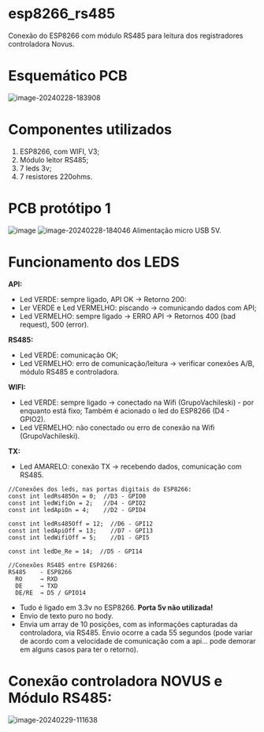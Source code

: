 # esp8266_rs485
Conexão do ESP8266 com módulo RS485 para leitura dos registradores controladora Novus.

# Esquemático PCB

![image-20240228-183908](https://github.com/cainaalba/esp8266_rs485/assets/57020103/e3246b51-27d3-4ca6-8ad0-ccc72dae23c5)

# Componentes utilizados
1. ESP8266, com WIFI, V3;
2. Módulo leitor RS485;
3. 7 leds 3v;
4. 7 resistores 220ohms.

# PCB protótipo 1
![image](https://github.com/cainaalba/esp8266_rs485/assets/57020103/12f9e2fa-b082-4839-b021-7b4de88d0bfb)
![image-20240228-184046](https://github.com/cainaalba/esp8266_rs485/assets/57020103/cf31bafc-87fc-47c7-b9f2-d2a7ba4a9719)
Alimentação micro USB 5V.

# Funcionamento dos LEDS
**API:**
* Led VERDE: sempre ligado, API OK → Retorno 200:
* Ler VERDE e Led VERMELHO: piscando → comunicando dados com API;
* Led VERMELHO: sempre ligado → ERRO API → Retornos 400 (bad request), 500 (error).

**RS485:**
* Led VERDE: comunicação OK;
* Led VERMELHO: erro de comunicação/leitura → verificar conexões A/B, módulo RS485 e controladora.

**WIFI:**
* Led VERDE: sempre ligado → conectado na Wifi (GrupoVachileski) - por enquanto está fixo; Também é acionado o led do ESP8266 (D4 - GPIO2).
* Led VERMELHO: não conectado ou erro de conexão na Wifi (GrupoVachileski).

**TX:**
* Led AMARELO: conexão TX → recebendo dados, comunicação com RS485.

````
//Conexões dos leds, nas portas digitais do ESP8266:
const int ledRs485On = 0;  //D3 - GPIO0
const int ledWifiOn = 2;   //D4 - GPIO2
const int ledApiOn = 4;    //D2 - GPIO4

const int ledRs485Off = 12;  //D6 - GPI12
const int ledApiOff = 13;    //D7 - GPI13
const int ledWifiOff = 5;    //D1 - GPI5

const int ledDe_Re = 14;  //D5 - GPI14
````
````
//Conexões RS485 entre ESP8266:
RS485    - ESP8266
  RO     → RXD
  DE     → TXD
  DE/RE  → D5 / GPIO14
````
* Tudo é ligado em 3.3v no ESP8266. **Porta 5v não utilizada!**
* Envio de texto puro no body.
* Envia um array de 10 posições, com as informações capturadas da controladora, via RS485. Envio ocorre a cada 55 segundos (pode variar de acordo com a velocidade de comunicação com a api… pode demorar em alguns casos para ter o retorno).

# Conexão controladora NOVUS e Módulo RS485:
![image-20240229-111638](https://github.com/cainaalba/esp8266_rs485/assets/57020103/cbfb6624-e890-46c4-817e-1583495cd552)
